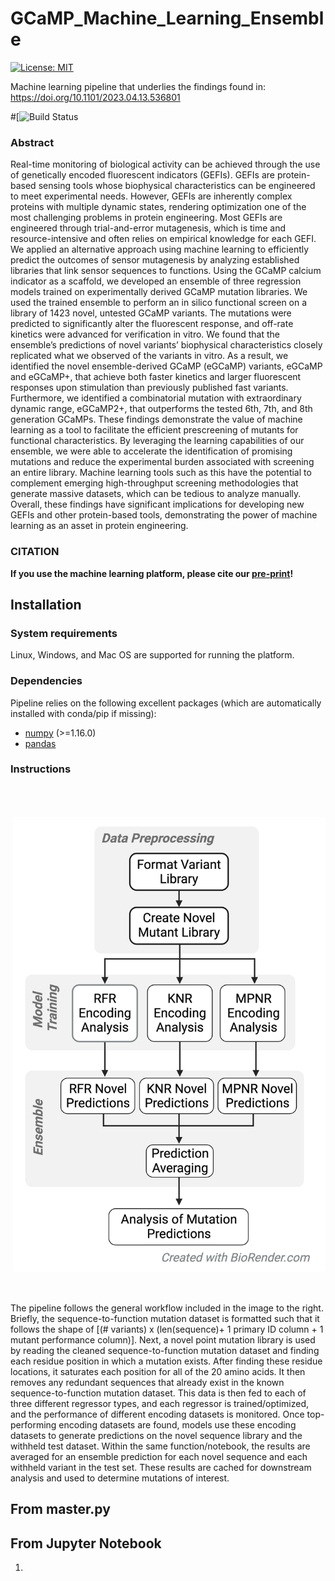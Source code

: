 # GCaMP_Machine_Learning_Ensemble
[![License: MIT](https://img.shields.io/badge/License-MIT-yellow.svg)](https://opensource.org/licenses/MIT)

Machine learning pipeline that underlies the findings found in: https://doi.org/10.1101/2023.04.13.536801



#[![Build Status]()

###  Abstract
Real-time monitoring of biological activity can be achieved through the use of genetically encoded fluorescent indicators (GEFIs). GEFIs are protein-based sensing tools whose biophysical characteristics can be engineered to meet experimental needs. However, GEFIs are inherently complex proteins with multiple dynamic states, rendering optimization one of the most challenging problems in protein engineering. Most GEFIs are engineered through trial-and-error mutagenesis, which is time and resource-intensive and often relies on empirical knowledge for each GEFI. We applied an alternative approach using machine learning to efficiently predict the outcomes of sensor mutagenesis by analyzing established libraries that link sensor sequences to functions. Using the GCaMP calcium indicator as a scaffold, we developed an ensemble of three regression models trained on experimentally derived GCaMP mutation libraries. We used the trained ensemble to perform an in silico functional screen on a library of 1423 novel, untested GCaMP variants. The mutations were predicted to significantly alter the fluorescent response, and off-rate kinetics were advanced for verification in vitro. We found that the ensemble’s predictions of novel variants’ biophysical characteristics closely replicated what we observed of the variants in vitro. As a result, we identified the novel ensemble-derived GCaMP (eGCaMP) variants, eGCaMP and eGCaMP+, that achieve both faster kinetics and larger fluorescent responses upon stimulation than previously published fast variants. Furthermore, we identified a combinatorial mutation with extraordinary dynamic range, eGCaMP2+, that outperforms the tested 6th, 7th, and 8th generation GCaMPs. These findings demonstrate the value of machine learning as a tool to facilitate the efficient prescreening of mutants for functional characteristics. By leveraging the learning capabilities of our ensemble, we were able to accelerate the identification of promising mutations and reduce the experimental burden associated with screening an entire library. Machine learning tools such as this have the potential to complement emerging high-throughput screening methodologies that generate massive datasets, which can be tedious to analyze manually. Overall, these findings have significant implications for developing new GEFIs and other protein-based tools, demonstrating the power of machine learning as an asset in protein engineering.


### CITATION
**If you use the machine learning platform, please cite our [pre-print](https://doi.org/10.1101/2023.04.13.536801)!**  

## Installation

### System requirements
Linux, Windows, and Mac OS are supported for running the platform. 

### Dependencies
Pipeline relies on the following excellent packages (which are automatically installed with conda/pip if missing):
- [numpy](http://www.numpy.org/) (>=1.16.0)
- [pandas](https://pandas.pydata.org/)

### Instructions
<img src=DOCS/workflow.png width=500 align="right" vspace = "50">
The pipeline follows the general workflow included in the image to the right. Briefly, the sequence-to-function mutation dataset is formatted such that it follows the shape of [(# variants) x (len(sequence)+ 1 primary ID column + 1 mutant performance column)]. Next, a novel point mutation library is used by reading the cleaned sequence-to-function mutation dataset and finding each residue position in which a mutation exists. After finding these residue locations, it saturates each position for all of the 20 amino acids. It then removes any redundant sequences that already exist in the known sequence-to-function mutation dataset. This data is then fed to each of three different regressor types, and each regressor is trained/optimized, and the performance of different encoding datasets is monitored. Once top-performing encoding datasets are found, models use these encoding datasets to generate predictions on the novel sequence library and the withheld test dataset. Within the same function/notebook, the results are averaged for an ensemble prediction for each novel sequence and each withheld variant in the test set. These results are cached for downstream analysis and used to determine mutations of interest.

## From master.py

## From Jupyter Notebook
1. 

